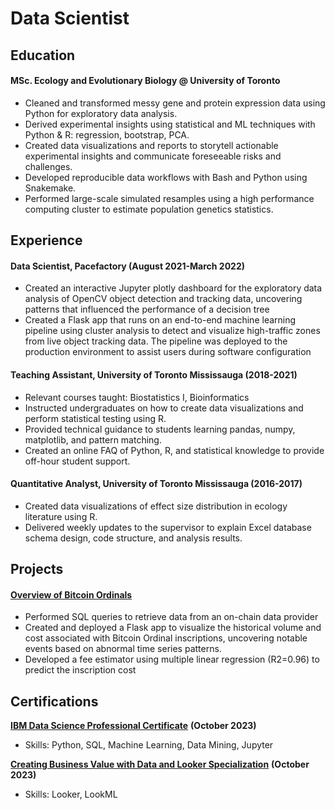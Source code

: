 # Data Scientist

## Education

#### MSc. Ecology and Evolutionary Biology @ University of Toronto
- Cleaned and transformed messy gene and protein expression data using Python for exploratory data analysis.
- Derived experimental insights using statistical and ML techniques with Python & R: regression, bootstrap, PCA.
- Created data visualizations and reports to storytell actionable experimental insights and communicate foreseeable risks and challenges.
- Developed reproducible data workflows with Bash and Python using Snakemake.
- Performed large-scale simulated resamples using a high performance computing cluster to estimate population genetics statistics.

## Experience

#### Data Scientist, Pacefactory (August 2021-March 2022)
- Created an interactive Jupyter plotly dashboard for the exploratory data analysis of OpenCV object detection and tracking data, uncovering patterns that influenced the performance of a decision tree
- Created a Flask app that runs on an end-to-end machine learning pipeline using cluster analysis to detect and visualize high-traffic zones from live object tracking data. The pipeline was deployed to the production environment to assist users during software configuration

  
#### Teaching Assistant, University of Toronto Mississauga (2018-2021)
- Relevant courses taught: Biostatistics I, Bioinformatics
- Instructed undergraduates on how to create data visualizations and perform statistical testing using R.
- Provided technical guidance to students learning pandas, numpy, matplotlib, and pattern matching.
- Created an online FAQ of Python, R, and statistical knowledge to provide off-hour student support.
  
#### Quantitative Analyst, University of Toronto Mississauga (2016-2017)
- Created data visualizations of effect size distribution in ecology literature using R.
- Delivered weekly updates to the supervisor to explain Excel database schema design, code structure, and analysis results.

## Projects
#### [Overview of Bitcoin Ordinals](https://btc-ordinal-dashboard.onrender.com/)
- Performed SQL queries to retrieve data from an on-chain data provider
- Created and deployed a Flask app to visualize the historical volume and cost associated with Bitcoin Ordinal inscriptions, uncovering notable events based on abnormal time series patterns.
- Developed a fee estimator using multiple linear regression (R2=0.96) to predict the inscription cost


## Certifications

[**IBM Data Science Professional Certificate**](https://coursera.org/share/ab30d36a1a17efd1ecf68d65aa58f1be) **(October 2023)**
- Skills: Python, SQL, Machine Learning, Data Mining, Jupyter

[**Creating Business Value with Data and Looker Specialization**](https://coursera.org/share/80dca214dea9b9b739322f3b23cd10d2) **(October 2023)**
- Skills: Looker, LookML



